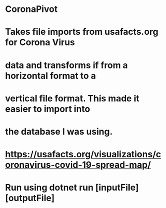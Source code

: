 # CoronaPivot
# Takes file imports from usafacts.org for Corona Virus 
# data and transforms if from a horizontal format to a 
# vertical file format. This made it easier to import into 
# the database I was using.

# https://usafacts.org/visualizations/coronavirus-covid-19-spread-map/

# Run using dotnet run [inputFile] [outputFile]